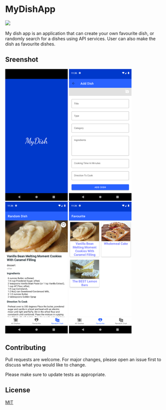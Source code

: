 # MyDishApp
![](https://user-images.githubusercontent.com/72716751/161260533-a0ac972c-e127-4350-bfe1-fcb9f295485e.jpg)


My dish app is an application that can create your own favourite dish, or randomly search for a dishes using API services. 
User can also make the dish as favourite dishes.

## Sreenshot
<img src="app/src/main/res/drawable/main.png" 
  alt="Main Page" width="200"/>
<img src="app/src/main/res/drawable/search.png"
  alt="Search Screen" width="200"/>
<img src="app/src/main/res/drawable/foodinfo.png"
  alt="Food Info" width="200"/>
  <img src="app/src/main/res/drawable/favfood.png"
  alt="Favourite" width="200"/>




## Contributing
Pull requests are welcome. For major changes, please open an issue first to discuss what you would like to change.

Please make sure to update tests as appropriate.

## License
[MIT](https://choosealicense.com/licenses/mit/)
